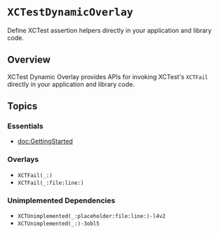 # ``XCTestDynamicOverlay``

Define XCTest assertion helpers directly in your application and library code.

## Overview

XCTest Dynamic Overlay provides APIs for invoking XCTest's `XCTFail` directly in your application and library code.

## Topics

### Essentials

- <doc:GettingStarted>

### Overlays

- ``XCTFail(_:)``
- ``XCTFail(_:file:line:)``

### Unimplemented Dependencies

- ``XCTUnimplemented(_:placeholder:file:line:)-l4v2``
- ``XCTUnimplemented(_:)-3obl5``
